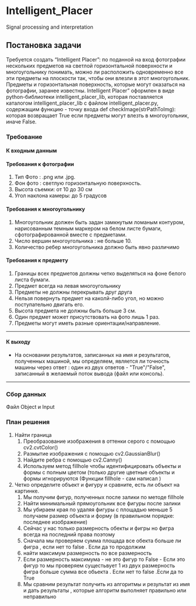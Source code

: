# Intelligent_Placer
Signal processing and interpretation
## Постановка задачи
Требуется создать “Intelligent Placer”: по поданной на вход фотографии нескольких предметов на светлой горизонтальной поверхности и многоугольнику понимать, можно ли расположить одновременно все эти предметы на плоскости так, чтобы они влезли в этот многоугольник. Предметы и горизонтальная поверхность, которые могут оказаться на фотографии, заранее известны.
Intelligent Placer” оформлен в виде python-библиотеки intelligent_placer_lib, которая поставляется каталогом intelligent_placer_lib с файлом intelligent_placer.py, содержащим функцию - точку входа
def checkImage(strPathToImg):
которая возвращает True если предметы могут влезть в многоугольник, иначе False.



### Требование 
#### **К входным данным**

#### Требования к фотографии
1. Тип Фото : .png или .jpg.
2. Фон фото : светлую горизонтальную поверхность.
3. Высота съемки: от 10 до 30 см
4. Угол наклона камеры: до 5 градусов
#### Требования к многоугольнику
1. Многоугольник должен быть задан замкнутым ломаным контуром, нарисованным темным маркером на белом листе бумаги, сфотографированной вместе с предметами.
2. Число вершин многоугольника : не больше 10.
3. Количество ребер многоугольника должно быть явно различимо

#### Требования к предмету
1. Границы всех предметов должны четко выделяться на фоне белого листа бумаги.
2. Предмет всегда на левая многоугольнику
3. Предметы не должны перекрывать друг друга
5. Нельзя повернуть предмет на каколй-либо угол, но можно поступательно двигать его.
8. Высота предмета не должны быть больше 3 см.
9. Один предмет может присутствовать на фото лишь 1 раз.
10. Предметы могут иметь разные ориентации/направление.
___
#### **К выходу**

- На основании результатов, записанных на имя и результатов, полученных машиной, мы определяем, является ли точность машины через ответ : один из двух ответов - "True"/"False", записанный в желаемый поток вывода (файл или консоль).
___

### Сбор данных
Файл Object и Input
### План решения
1. Найти граница 
   1. Преобразование изображения в оттенки серого с помощью cv2.cvtColor() 
   2. Размытие изображения с помощью cv2.GaussianBlur()
   3. Найдите ребра с помощью cv2.Canny()
   4. Используем метод fillhole чтобы идентифицировать объекты и формы с полным цветом (только другие цветные объекты и формы игнорируются (Функции fillhole - сам написал )
2. Четко определите объект и фигуру и сравните, есть ли объект на картинке.
	1. Мы получим фигур, полученных после залики по методе fillhole 
	2. Найти минимальный прямоугольник все фигуры после залики
	3. Мы убираем края по удаляя фигуры с площадью меньше 5 получаем размер объекта и форму (в правильном порядке: последнее изображение)
	4. Сейчас у нас только размерность обекты и фигры но фигра всегда на последний права поэтому 
	5. Сначала мы проверяем сумма площада все обекта больше ли фигра , если нет то false . Если да то продолжим 
	6. найти максимум размерность по все размерность 
	7. Если размерность максимума - не это фигур то False 
	                             - Если это фигур то мы проверяем сущестьвует 1 из двух размерность фигра больше сумма все обьекта . Если нет то false .Если да то True 
	8. Мы сравним результат получить из алгоритмы и результат из имя и дать результаты , которые алгоритм выполняет правильно или неправильно 
	                             
 
